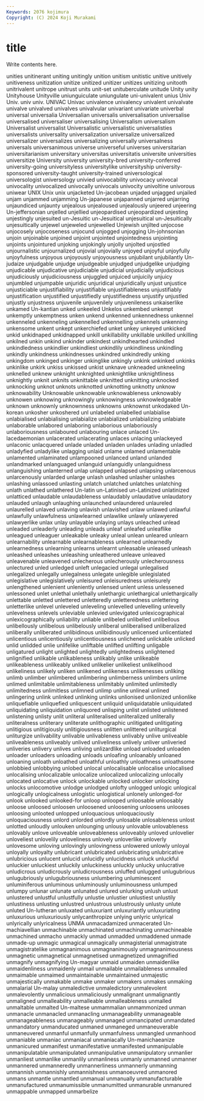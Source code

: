 ```yaml
---
Keywords: 2076 kojimura
Copyright: (C) 2024 Koji Murakami
---
```


# title

Write contents here.



 unities unitinerant uniting unitingly unition unitism unitistic
unitive unitively unitiveness unitization unitize unitized unitizer unitizes unitizing unitooth
unitrivalent unitrope unitrust units unit-set unituberculate unitude Unity unity Unityhouse
Unityville uniunguiculate uniungulate uni-univalent unius Univ Univ. univ univ. UNIVAC
Univac univalence univalency univalent univalvate univalve univalved univalves univalvular univariant
univariate univerbal universal universalia Universalian universalis universalisation universalise universalised universaliser
universalising Universalism universalism Universalist universalist Universalistic universalistic universalisties universalists universality
universalization universalize universalized universalizer universalizes universalizing universally universalness universals universanimous
universe universeful universes universitarian universitarianism universitary universitas universitatis universite universities
universitize University university university-bred university-conferred university-going universityless universitylike universityship university-sponsored
university-taught university-trained universological universologist universology univied univocability univocacy univocal univocality
univocalized univocally univocals univocity univoltine univorous uniwear UNIX Unix unix
unjacketed Un-jacobean unjaded unjagged unjailed unjam unjammed unjamming Un-japanese unjapanned
unjarred unjarring unjaundiced unjaunty unjealous unjealoused unjealously unjeered unjeering Un-jeffersonian
unjelled unjellied unjeopardised unjeopardized unjesting unjestingly unjesuited un-Jesuitic un-Jesuitical unjesuitical
un-Jesuitically unjesuitically unjewel unjeweled unjewelled Unjewish unjilted unjocose unjocosely unjocoseness
unjocund unjogged unjogging Un-johnsonian unjoin unjoinable unjoined unjoint unjointed unjointedness
unjointing unjoints unjointured unjoking unjokingly unjolly unjolted unjostled unjournalistic unjournalized
unjovial unjovially unjoyed unjoyful unjoyfully unjoyfulness unjoyous unjoyously unjoyousness unjubilant
unjubilantly Un-judaize unjudgable unjudge unjudgeable unjudged unjudgelike unjudging unjudicable unjudicative
unjudiciable unjudicial unjudicially unjudicious unjudiciously unjudiciousness unjuggled unjuiced unjuicily unjuicy
unjumbled unjumpable unjuridic unjuridical unjuridically unjust unjustice unjusticiable unjustifiability unjustifiable
unjustifiableness unjustifiably unjustification unjustified unjustifiedly unjustifiedness unjustify unjustled unjustly unjustness
unjuvenile unjuvenilely unjuvenileness unkaiserlike unkamed Un-kantian unked unkeeled Unkelos unkembed
unkempt unkemptly unkemptness unken unkend unkenned unkennedness unkennel unkenneled unkenneling
unkennelled unkennelling unkennels unkenning unkensome unkent unkept unkerchiefed unket unkey
unkeyed unkicked unkid unkidnaped unkidnapped unkill unkillability unkillable unkilled unkilling
unkilned unkin unkind unkinder unkindest unkindhearted unkindled unkindledness unkindlier unkindliest
unkindlily unkindliness unkindling unkindly unkindness unkindnesses unkindred unkindredly unking unkingdom
unkinged unkinger unkinglike unkingly unkink unkinked unkinks unkinlike unkirk unkiss
unkissed unkist unknave unkneaded unkneeling unknelled unknew unknight unknighted unknightlike
unknightliness unknightly unknit unknits unknittable unknitted unknitting unknocked unknocking unknot
unknots unknotted unknotting unknotty unknow unknowability Unknowable unknowable unknowableness unknowably
unknowen unknowing unknowingly unknowingness unknowledgeable unknown unknownly unknownness unknowns unknownst
unkodaked Un-korean unkosher unkoshered unl unlabeled unlabelled unlabialise unlabialised unlabialising
unlabialize unlabialized unlabializing unlabiate unlaborable unlabored unlaboring unlaborious unlaboriously unlaboriousness
unlaboured unlabouring unlace unlaced Un-lacedaemonian unlacerated unlacerating unlaces unlacing unlackeyed
unlaconic unlacquered unlade unladed unladen unlades unlading unladled unladyfied unladylike
unlagging unlaid unlame unlamed unlamentable unlamented unlaminated unlampooned unlanced unland
unlanded unlandmarked unlanguaged unlanguid unlanguidly unlanguidness unlanguishing unlanterned unlap unlapped
unlapsed unlapsing unlarcenous unlarcenously unlarded unlarge unlash unlashed unlasher unlashes
unlashing unlassoed unlasting unlatch unlatched unlatches unlatching unlath unlathed unlathered
Un-latin un-Latinised un-Latinized unlatinized unlatticed unlaudable unlaudableness unlaudably unlaudative unlaudatory
unlauded unlaugh unlaughing unlaunched unlaundered unlaureled unlaurelled unlaved unlaving unlavish
unlavished unlaw unlawed unlawful unlawfully unlawfulness unlawlearned unlawlike unlawly unlawyered
unlawyerlike unlax unlay unlayable unlaying unlays unleached unlead unleaded unleaderly
unleading unleads unleaf unleafed unleaflike unleagued unleaguer unleakable unleaky unleal
unlean unleared unlearn unlearnability unlearnable unlearnableness unlearned unlearnedly unlearnedness unlearning
unlearns unlearnt unleasable unleased unleash unleashed unleashes unleashing unleathered unleave
unleaved unleavenable unleavened unlecherous unlecherously unlecherousness unlectured unled unledged unleft
unlegacied unlegal unlegalised unlegalized unlegally unlegalness unlegate unlegible unlegislated unlegislative
unlegislatively unleisured unleisuredness unleisurely unlengthened unlenient unleniently unlensed unlent unless
unlessened unlessoned unlet unlethal unlethally unlethargic unlethargical unlethargically unlettable unletted
unlettered unletteredly unletteredness unlettering unletterlike unlevel unleveled unleveling unlevelled unlevelling
unlevelly unlevelness unlevels unleviable unlevied unlevigated unlexicographical unlexicographically unliability unliable
unlibeled unlibelled unlibellous unlibellously unlibelous unlibelously unliberal unliberalised unliberalized unliberally
unliberated unlibidinous unlibidinously unlicensed unlicentiated unlicentious unlicentiously unlicentiousness unlichened unlickable
unlicked unlid unlidded unlie unlifelike unliftable unlifted unlifting unligable unligatured
unlight unlighted unlightedly unlightedness unlightened unlignified unlikable unlikableness unlikably unlike
unlikeable unlikeableness unlikeably unliked unlikelier unlikeliest unlikelihood unlikeliness unlikely unliken
unlikened unlikeness unlikenesses unliking unlimb unlimber unlimbered unlimbering unlimberness unlimbers
unlime unlimed unlimitable unlimitableness unlimitably unlimited unlimitedly unlimitedness unlimitless unlimned
unlimp unline unlineal unlined unlingering unlink unlinked unlinking unlinks unlionised
unlionized unlionlike unliquefiable unliquefied unliquescent unliquid unliquidatable unliquidated unliquidating unliquidation
unliquored unlisping unlist unlisted unlistened unlistening unlisty unlit unliteral unliteralised
unliteralized unliterally unliteralness unliterary unliterate unlithographic unlitigated unlitigating unlitigious unlitigiously
unlitigiousness unlitten unlittered unliturgical unliturgize unlivability unlivable unlivableness unlivably unlive
unliveable unliveableness unliveably unlived unliveliness unlively unliver unliveried unliveries unlivery
unlives unliving unlizardlike unload unloaded unloaden unloader unloaders unloading unloads
unloafing unloanably unloaned unloaning unloath unloathed unloathful unloathly unloathness unloathsome
unlobbied unlobbying unlobed unlocal unlocalisable unlocalise unlocalised unlocalising unlocalizable unlocalize
unlocalized unlocalizing unlocally unlocated unlocative unlock unlockable unlocked unlocker unlocking
unlocks unlocomotive unlodge unlodged unlofty unlogged unlogic unlogical unlogically unlogicalness
unlogistic unlogistical unlonely unlonged-for unlook unlooked unlooked-for unloop unlooped unloosable
unloosably unloose unloosed unloosen unloosened unloosening unloosens unlooses unloosing unlooted
unlopped unloquacious unloquaciously unloquaciousness unlord unlorded unlordly unlosable unlosableness unlost
unlotted unloudly unlouken unlounging unlousy unlovable unlovableness unlovably unlove unloveable
unloveableness unloveably unloved unlovelier unloveliest unlovelily unloveliness unlovely unloverlike unloverly
unlovesome unloving unlovingly unlovingness unlowered unlowly unloyal unloyally unloyalty unlubricant
unlubricated unlubricating unlubricative unlubricious unlucent unlucid unlucidly unlucidness unluck unluckful
unluckier unluckiest unluckily unluckiness unluckly unlucky unlucrative unludicrous unludicrously unludicrousness
unluffed unlugged unlugubrious unlugubriously unlugubriousness unlumbering unluminescent unluminiferous unluminous unluminously
unluminousness unlumped unlumpy unlunar unlunate unlunated unlured unlurking unlush unlust
unlustered unlustful unlustfully unlustie unlustier unlustiest unlustily unlustiness unlusting unlustred
unlustrous unlustrously unlusty unlute unluted Un-lutheran unluxated unluxuriant unluxuriantly unluxuriating
unluxurious unluxuriously unlycanthropize unlying unlyric unlyrical unlyrically unlyricalness UNMA unmacadamized
unmacerated Un-machiavellian unmachinable unmachinated unmachinating unmachineable unmachined unmacho unmackly unmad
unmadded unmaddened unmade unmade-up unmagic unmagical unmagically unmagisterial unmagistrate unmagistratelike
unmagnanimous unmagnanimously unmagnanimousness unmagnetic unmagnetical unmagnetised unmagnetized unmagnified unmagnify unmagnifying
Un-magyar unmaid unmaiden unmaidenlike unmaidenliness unmaidenly unmail unmailable unmailableness unmailed
unmaimable unmaimed unmaintainable unmaintained unmajestic unmajestically unmakable unmake unmaker unmakers
unmakes unmaking unmalarial Un-malay unmaledictive unmaledictory unmalevolent unmalevolently unmalicious unmaliciously
unmalignant unmalignantly unmaligned unmalleability unmalleable unmalleableness unmalled unmaltable unmalted Un-maltese
unmammalian unmammonized unman unmanacle unmanacled unmanacling unmanageability unmanageable unmanageableness unmanageably
unmanaged unmancipated unmandated unmandatory unmanducated unmaned unmaneged unmaneuverable unmaneuvered unmanful
unmanfully unmanfulness unmangled unmanhood unmaniable unmaniac unmaniacal unmaniacally Un-manichaeanize unmanicured
unmanifest unmanifestative unmanifested unmanipulable unmanipulatable unmanipulated unmanipulative unmanipulatory unmanlier unmanliest
unmanlike unmanlily unmanliness unmanly unmanned unmanner unmannered unmanneredly unmannerliness unmannerly
unmanning unmannish unmannishly unmannishness unmanoeuvred unmanored unmans unmantle unmantled unmanual
unmanually unmanufacturable unmanufactured unmanumissible unmanumitted unmanurable unmanured unmappable unmapped unmarbelize
